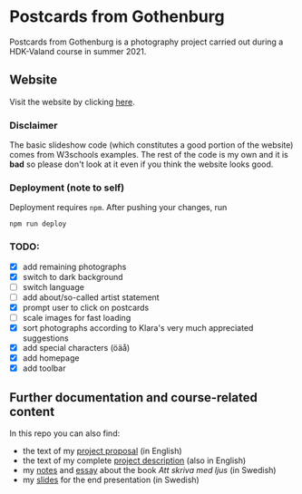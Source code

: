 # Postcards from Gothenburg
Postcards from Gothenburg is a photography project carried out during a 
HDK-Valand course in summer 2021.

## Website
Visit the website by clicking [here](https://harisont.github.io/postcards-from-gothenburg/).

### Disclaimer
The basic slideshow code (which constitutes a good portion of the website) comes from W3schools examples.
The rest of the code is my own and it is __bad__ so please don't look at it even if you think the website looks good.

### Deployment (note to self)
Deployment requires `npm`. 
After pushing your changes, run

```
npm run deploy
```

### TODO:
- [x] add remaining photographs
- [x] switch to dark background
- [ ] switch language
- [ ] add about/so-called artist statement
- [x] prompt user to click on postcards
- [ ] scale images for fast loading
- [x] sort photographs according to Klara's very much appreciated suggestions
- [x] add special characters (öäå)
- [x] add homepage
- [x] add toolbar

## Further documentation and course-related content
In this repo you can also find:

- the text of my [project proposal](more/project_proposal.md) (in English)
- the text of my complete [project description](more/project_description.md) (also in English)
- my [notes](more/literature_review/notes.md) and [essay](more/literature_review/literature_review.md) about the book _Att skriva med ljus_ (in Swedish)
- my [slides](more/end_presentation/end_presentation.pdf) for the end presentation (in Swedish)